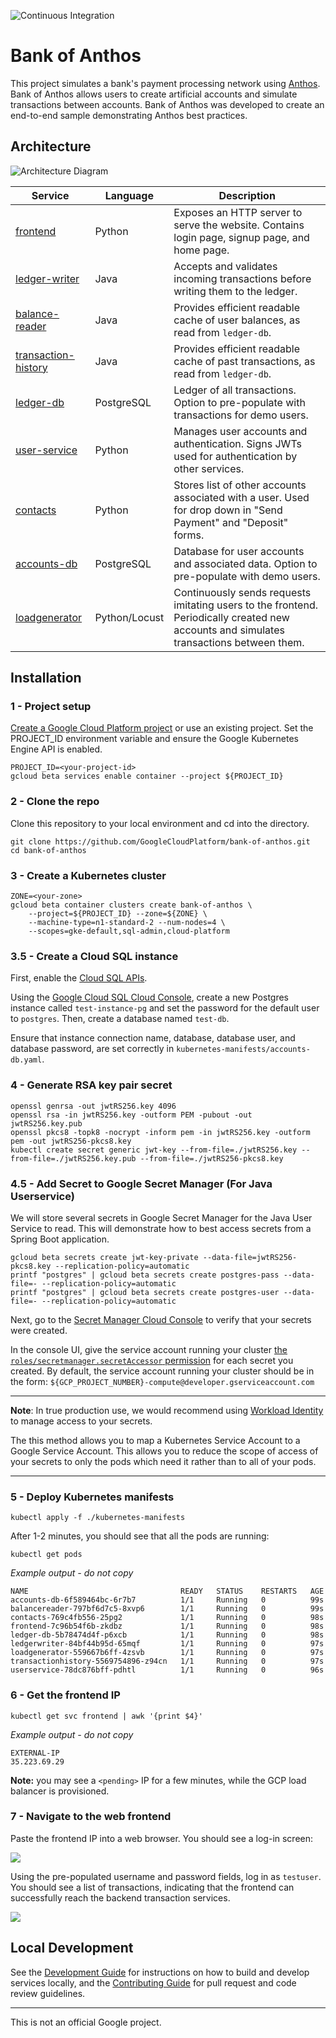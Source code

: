 ![Continuous Integration](https://github.com/GoogleCloudPlatform/anthos-finance-demo/workflows/Continuous%20Integration/badge.svg)

# Bank of Anthos

This project simulates a bank's payment processing network using [Anthos](https://cloud.google.com/anthos/).
Bank of Anthos allows users to create artificial accounts and simulate transactions between accounts.
Bank of Anthos was developed to create an end-to-end sample demonstrating Anthos best practices.

## Architecture

![Architecture Diagram](./docs/architecture.png)


| Service                                          | Language      | Description                                                                                                                                  |
| ------------------------------------------------ | ------------- | -------------------------------------------------------------------------------------------------------------------------------------------- |
| [frontend](./src/frontend)                       | Python        | Exposes an HTTP server to serve the website. Contains login page, signup page, and home page.                                                |
| [ledger-writer](./src/ledgerwriter)              | Java          | Accepts and validates incoming transactions before writing them to the ledger.                                                               |
| [balance-reader](./src/balancereader)            | Java          | Provides efficient readable cache of user balances, as read from `ledger-db`.                                                                |
| [transaction-history](./src/transactionhistory)  | Java          | Provides efficient readable cache of past transactions, as read from `ledger-db`.                                                            |
| [ledger-db](./src/ledger-db)                     | PostgreSQL | Ledger of all transactions. Option to pre-populate with transactions for demo users.                                                         |
| [user-service](./src/userservice)                | Python        | Manages user accounts and authentication. Signs JWTs used for authentication by other services.                                              |
| [contacts](./src/contacts)                       | Python        | Stores list of other accounts associated with a user. Used for drop down in "Send Payment" and "Deposit" forms. |
| [accounts-db](./src/accounts-db)                 | PostgreSQL | Database for user accounts and associated data. Option to pre-populate with demo users.                                                      |
| [loadgenerator](./src/loadgenerator)             | Python/Locust | Continuously sends requests imitating users to the frontend. Periodically created new accounts and simulates transactions between them.      |


## Installation

### 1 - Project setup

[Create a Google Cloud Platform project](https://cloud.google.com/resource-manager/docs/creating-managing-projects#creating_a_project) or use an existing project. Set the PROJECT_ID environment variable and ensure the Google Kubernetes Engine API is enabled.

```
PROJECT_ID=<your-project-id>
gcloud beta services enable container --project ${PROJECT_ID}
```

### 2 - Clone the repo

Clone this repository to your local environment and cd into the directory.

```
git clone https://github.com/GoogleCloudPlatform/bank-of-anthos.git
cd bank-of-anthos
```


### 3 - Create a Kubernetes cluster

```
ZONE=<your-zone>
gcloud beta container clusters create bank-of-anthos \
    --project=${PROJECT_ID} --zone=${ZONE} \
    --machine-type=n1-standard-2 --num-nodes=4 \
    --scopes=gke-default,sql-admin,cloud-platform
```

### 3.5 - Create a Cloud SQL instance

First, enable the [Cloud SQL APIs](https://console.developers.google.com/apis/api/sqladmin.googleapis.com/).

Using the [Google Cloud SQL Cloud Console](https://console.cloud.google.com/sql), create a new
Postgres instance called `test-instance-pg` and set the password for the default user to `postgres`.
Then, create a database named `test-db`.

Ensure that instance connection name, database, database user, and database password, are set
correctly in `kubernetes-manifests/accounts-db.yaml`.

### 4 - Generate RSA key pair secret

```
openssl genrsa -out jwtRS256.key 4096
openssl rsa -in jwtRS256.key -outform PEM -pubout -out jwtRS256.key.pub
openssl pkcs8 -topk8 -nocrypt -inform pem -in jwtRS256.key -outform pem -out jwtRS256-pkcs8.key
kubectl create secret generic jwt-key --from-file=./jwtRS256.key --from-file=./jwtRS256.key.pub --from-file=./jwtRS256-pkcs8.key
```

### 4.5 - Add Secret to Google Secret Manager (For Java Userservice)

We will store several secrets in Google Secret Manager for the Java User Service to read.
This will demonstrate how to best access secrets from a Spring Boot application.

```
gcloud beta secrets create jwt-key-private --data-file=jwtRS256-pkcs8.key --replication-policy=automatic
printf "postgres" | gcloud beta secrets create postgres-pass --data-file=- --replication-policy=automatic
printf "postgres" | gcloud beta secrets create postgres-user --data-file=- --replication-policy=automatic
```

Next, go to the [Secret Manager Cloud Console](https://console.cloud.google.com/security/secret-manager) to verify
that your secrets were created.

In the console UI, give the service account running your cluster
[the `roles/secretmanager.secretAccessor` permission](https://cloud.google.com/secret-manager/docs/managing-secrets#secretmanager-create-secret-web)
for each secret you created.
By default, the service account running your cluster should be in the form: `${GCP_PROJECT_NUMBER}-compute@developer.gserviceaccount.com`

---
**Note**: In true production use, we would recommend using [Workload Identity](https://cloud.google.com/kubernetes-engine/docs/how-to/workload-identity)
to manage access to your secrets.

The this method allows you to map a Kubernetes Service Account to a Google Service Account. This allows you to reduce
the scope of access of your secrets to only the pods which need it rather than to all of your pods.

---


### 5 - Deploy Kubernetes manifests

```
kubectl apply -f ./kubernetes-manifests
```

After 1-2 minutes, you should see that all the pods are running:

```
kubectl get pods
```

*Example output - do not copy*

```
NAME                                  READY   STATUS    RESTARTS   AGE
accounts-db-6f589464bc-6r7b7          1/1     Running   0          99s
balancereader-797bf6d7c5-8xvp6        1/1     Running   0          99s
contacts-769c4fb556-25pg2             1/1     Running   0          98s
frontend-7c96b54f6b-zkdbz             1/1     Running   0          98s
ledger-db-5b78474d4f-p6xcb            1/1     Running   0          98s
ledgerwriter-84bf44b95d-65mqf         1/1     Running   0          97s
loadgenerator-559667b6ff-4zsvb        1/1     Running   0          97s
transactionhistory-5569754896-z94cn   1/1     Running   0          97s
userservice-78dc876bff-pdhtl          1/1     Running   0          96s
```

### 6 - Get the frontend IP

```
kubectl get svc frontend | awk '{print $4}'
```

*Example output - do not copy*

```
EXTERNAL-IP
35.223.69.29
```

**Note:** you may see a `<pending>` IP for a few minutes, while the GCP load balancer is provisioned.

### 7 - Navigate to the web frontend

Paste the frontend IP into a web browser. You should see a log-in screen:

![](/docs/login.png)

Using the pre-populated username and password fields, log in as `testuser`. You should see a list of transactions, indicating that the frontend can successfully reach the backend transaction services.

![](/docs/transactions.png)


## Local Development

See the [Development Guide](./docs/development.md) for instructions on how to build and develop services locally, and the [Contributing Guide](./CONTRIBUTING.md) for pull request and code review guidelines.

---

This is not an official Google project.
